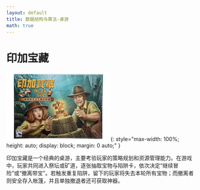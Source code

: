 ```yaml
---
layout: default
title: 数据结构与算法-桌游
math: true
---
```


# 印加宝藏
![印加宝藏](inca.png){: style="max-width: 100%; height: auto; display: block; margin: 0 auto;" }

印加宝藏是一个经典的桌游，主要考验玩家的策略规划和资源管理能力。在游戏中，玩家共同进入祭坛或矿道，逐张抽取宝物与陷阱卡，依次决定“继续冒险”或“撤离带宝”。若触发重复陷阱，留下的玩家将失去本轮所有宝物；而撤离者则安全存入帐篷，并且单独撤退者还可获取神器。

